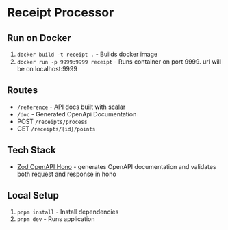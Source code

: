 # Receipt Processor

## Run on Docker

1. `docker build -t receipt .` - Builds docker image
2. `docker run -p 9999:9999 receipt` - Runs container on port 9999. url will be on localhost:9999

## Routes

- `/reference` - API docs built with [scalar](https://scalar.com/)
- `/doc` - Generated OpenApi Documentation
- POST `/receipts/process`
- GET `/receipts/{id}/points`

## Tech Stack

- [Zod OpenAPI Hono](https://hono.dev/examples/zod-openapi) - generates OpenAPI documentation and validates both request and response in hono

## Local Setup

1. `pnpm install` - Install dependencies
2. `pnpm dev` - Runs application
